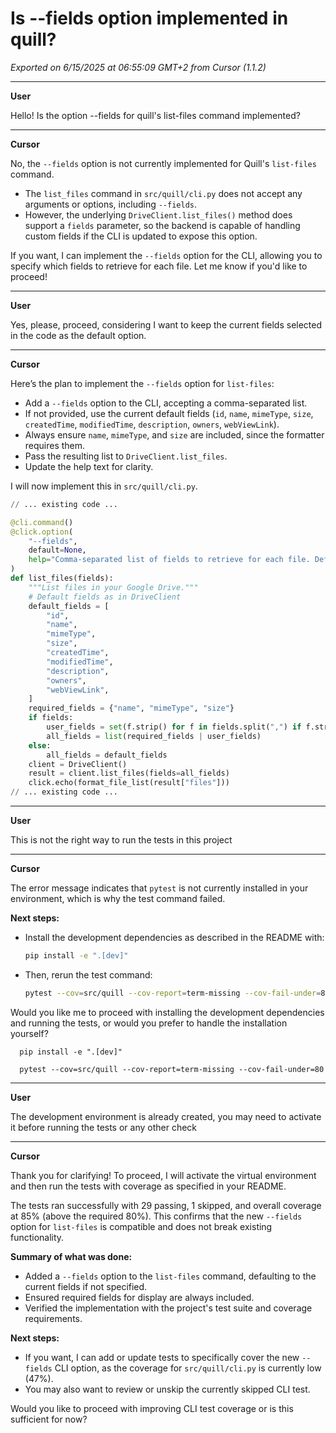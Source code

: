 # Is --fields option implemented in quill?
_Exported on 6/15/2025 at 06:55:09 GMT+2 from Cursor (1.1.2)_

---

**User**

Hello! Is the option --fields for quill's list-files command implemented?

---

**Cursor**

No, the `--fields` option is not currently implemented for Quill's `list-files` command.

- The `list_files` command in `src/quill/cli.py` does not accept any arguments or options, including `--fields`.
- However, the underlying `DriveClient.list_files()` method does support a `fields` parameter, so the backend is capable of handling custom fields if the CLI is updated to expose this option.

If you want, I can implement the `--fields` option for the CLI, allowing you to specify which fields to retrieve for each file. Let me know if you'd like to proceed!

---

**User**

Yes, please, proceed, considering I want to keep the current  fields selected in the code as the default option.

---

**Cursor**

Here’s the plan to implement the `--fields` option for `list-files`:

- Add a `--fields` option to the CLI, accepting a comma-separated list.
- If not provided, use the current default fields (`id`, `name`, `mimeType`, `size`, `createdTime`, `modifiedTime`, `description`, `owners`, `webViewLink`).
- Always ensure `name`, `mimeType`, and `size` are included, since the formatter requires them.
- Pass the resulting list to `DriveClient.list_files`.
- Update the help text for clarity.

I will now implement this in `src/quill/cli.py`.

```python
// ... existing code ...

@cli.command()
@click.option(
    "--fields",
    default=None,
    help="Comma-separated list of fields to retrieve for each file. Defaults to all standard fields. Required fields for display (name, mimeType, size) are always included."
)
def list_files(fields):
    """List files in your Google Drive."""
    # Default fields as in DriveClient
    default_fields = [
        "id",
        "name",
        "mimeType",
        "size",
        "createdTime",
        "modifiedTime",
        "description",
        "owners",
        "webViewLink",
    ]
    required_fields = {"name", "mimeType", "size"}
    if fields:
        user_fields = set(f.strip() for f in fields.split(",") if f.strip())
        all_fields = list(required_fields | user_fields)
    else:
        all_fields = default_fields
    client = DriveClient()
    result = client.list_files(fields=all_fields)
    click.echo(format_file_list(result["files"]))
// ... existing code ...
```

---

**User**

This is not the right way to run the tests in this project

---

**Cursor**

The error message indicates that `pytest` is not currently installed in your environment, which is why the test command failed.

**Next steps:**
- Install the development dependencies as described in the README with:
  ```bash
  pip install -e ".[dev]"
  ```
- Then, rerun the test command:
  ```bash
  pytest --cov=src/quill --cov-report=term-missing --cov-fail-under=80
  ```

Would you like me to proceed with installing the development dependencies and running the tests, or would you prefer to handle the installation yourself?

```shellscript
  pip install -e ".[dev]"
```

```shellscript
  pytest --cov=src/quill --cov-report=term-missing --cov-fail-under=80
```

---

**User**

The development environment is already created, you may need to activate it before running the tests or any other check

---

**Cursor**

Thank you for clarifying! To proceed, I will activate the virtual environment and then run the tests with coverage as specified in your README.

The tests ran successfully with 29 passing, 1 skipped, and overall coverage at 85% (above the required 80%). This confirms that the new `--fields` option for `list-files` is compatible and does not break existing functionality.

**Summary of what was done:**
- Added a `--fields` option to the `list-files` command, defaulting to the current fields if not specified.
- Ensured required fields for display are always included.
- Verified the implementation with the project's test suite and coverage requirements.

**Next steps:**
- If you want, I can add or update tests to specifically cover the new `--fields` CLI option, as the coverage for `src/quill/cli.py` is currently low (47%).
- You may also want to review or unskip the currently skipped CLI test.

Would you like to proceed with improving CLI test coverage or is this sufficient for now?

